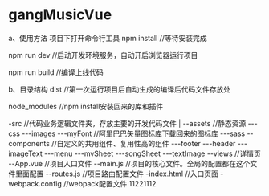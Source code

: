 # gangMusicVue
a、使用方法
项目下打开命令行工具
npm install //等待安装完成

npm run dev //启动开发环境服务，自动开启浏览器运行项目

npm run build //编译上线代码

b、目录结构
dist //第一次运行项目后自动生成的编译后代码文件存放处

node_modules //npm install安装回来的库和插件

-src //代码业务逻辑文件夹，存放主要的开发代码文件
   |
   --assets //静态资源
        ---css
        ---images
        ---myFont //阿里巴巴矢量图标库下载回来的图标库
        ---sass
   --components //自定义的共用组件、复用性高的组件
   		---footer
   		---header
   		---imageText
   		---menu
   		---mvSheet
   		---songSheet
   		---textImage
   --views //详情页
   --App.vue //项目入口文件
   --main.js //项目的核心文件。全局的配置都在这个文件里面配置
   --routes.js //项目路由配置文件
-index.html //入口页面
-webpack.config //webpack配置文件
11221112
